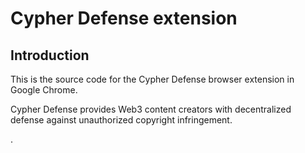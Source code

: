 # Cypher Defense extension
## Introduction 

This is the source code for the Cypher Defense browser extension in Google Chrome.

Cypher Defense provides Web3  content creators with decentralized defense against unauthorized copyright infringement.

.